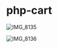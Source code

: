 # php-cart


![IMG_8135](https://user-images.githubusercontent.com/79634998/122946580-64276280-d371-11eb-8492-1dd55cbf416e.JPEG)

![IMG_8136](https://user-images.githubusercontent.com/79634998/122946654-75706f00-d371-11eb-8f54-04611d71f3b7.JPEG)
